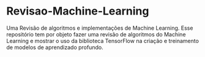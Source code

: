 # Revisao-Machine-Learning
Uma Revisão de algoritmos e implementações de Machine Learning.
Esse repositório tem por objeto fazer uma revisão de algoritmos do Machine Learning e mostrar o uso da biblioteca TensorFlow na criação e treinamento de modelos de aprendizado profundo.
